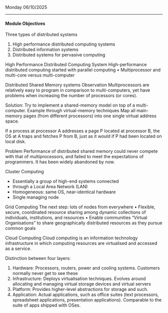 Monday 06/10/2025

---
#### Module Objectives
Three types of distributed systems
1. High performance distributed computing systems
2. Distributed information systems
3. Distributed systems for pervasive computing

High Performance Distributed Computing System
High-performance distributed computing started with parallel computing
• Multiprocessor and multi-core versus multi-computer 

Distributed Shared Memory systems 
Observation Multiprocessors are relatively easy to program in comparison to multi-computers, yet have problems when increasing the number of processors (or cores). 

Solution: Try to implement a shared-memory model on top of a multi-computer. Example through virtual-memory techniques Map all main-memory pages (from different processors) into one single virtual address space. 

If a process at processor A addresses a page P located at processor B, the OS at A traps and fetches P from B, just as it would if P had been located on local disk. 

Problem
Performance of distributed shared memory could never compete with that of multiprocessors, and failed to meet the expectations of programmers. It has been widely abandoned by now.
 
Cluster Computing
- Essentially a group of high-end systems connected
- through a Local Area Network (LAN)
- Homogeneous: same OS, near-identical hardware
- Single managing node
 
 Grid Computing
The next step: lots of nodes from everywhere
• Flexible, secure, coordinated resource sharing among dynamic collections of individuals, institutions, and resources
• Enable communities “Virtual Organisations” to share geographically distributed resources as they pursue common goals

Cloud Computing
Cloud computing is an information technology infrastructure in which computing resources are virtualised and accessed as a service.
 
  Distinction between four layers:
1. Hardware: Processors, routers, power and cooling systems.
	Customers normally never get to see these
2. Infrastructure: Deploys virtualisation techniques. Evolves around allocating and managing virtual storage devices and virtual servers
3. Platform: Provides higher-level abstractions for storage and such.
4. Application: Actual applications, such as office suites (text processors, spreadsheet applications, presentation applications). Comparable to the suite of apps shipped with OSes.
  
  
  
  
  
  
  
  